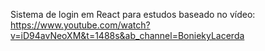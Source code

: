 Sistema de login em React para estudos baseado no vídeo:
https://www.youtube.com/watch?v=iD94avNeoXM&t=1488s&ab_channel=BoniekyLacerda